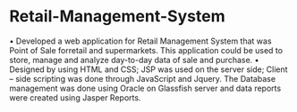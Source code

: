 # Retail-Management-System
• Developed a web application for Retail Management System that was Point of
Sale forretail and supermarkets. This application could be used to store,
manage and analyze day-to-day data of sale and purchase.
• Designed by using HTML and CSS; JSP was used on the server side; Client –
side scripting was done through JavaScript and Jquery. The Database
management was done using Oracle on Glassfish server and data reports were
created using Jasper Reports.
